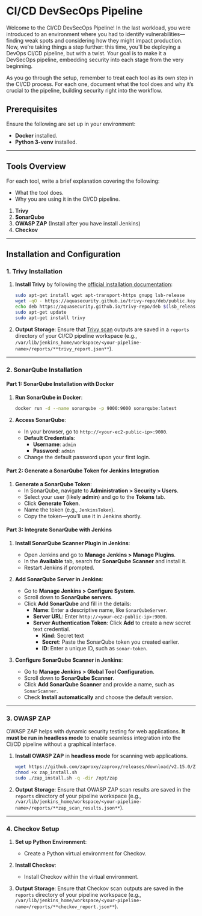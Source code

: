 
# CI/CD DevSecOps Pipeline

Welcome to the CI/CD DevSecOps Pipeline! In the last workload, you were introduced to an environment where you had to identify vulnerabilities—finding weak spots and considering how they might impact production. Now, we’re taking things a step further: this time, you'll be deploying a DevOps CI/CD pipeline, but with a twist. Your goal is to make it a DevSecOps pipeline, embedding security into each stage from the very beginning.

As you go through the setup, remember to treat each tool as its own step in the CI/CD process. For each one, document what the tool does and why it’s crucial to the pipeline, building security right into the workflow.

## Prerequisites
Ensure the following are set up in your environment:
- **Docker** installed.
- **Python 3-venv** installed.

---

## Tools Overview

For each tool, write a brief explanation covering the following:
- What the tool does.
- Why you are using it in the CI/CD pipeline.

1. **Trivy** 
2. **SonarQube** 
3. **OWASP ZAP** (Install after you have install Jenkins)
4. **Checkov**

---

## Installation and Configuration

### 1. Trivy Installation

1. **Install Trivy** by following the [official installation documentation](https://aquasecurity.github.io/trivy/v0.18.3/installation/):
   ```bash
   sudo apt-get install wget apt-transport-https gnupg lsb-release
   wget -qO - https://aquasecurity.github.io/trivy-repo/deb/public.key | sudo apt-key add -
   echo deb https://aquasecurity.github.io/trivy-repo/deb $(lsb_release -sc) main | sudo tee -a /etc/apt/sources.list.d/trivy.list
   sudo apt-get update
   sudo apt-get install trivy
   ```
2. **Output Storage**: Ensure that [Trivy scan](https://aquasecurity.github.io/trivy/v0.18.3/) outputs are saved in a `reports` directory of your CI/CD pipeline workspace (e.g., `/var/lib/jenkins_home/workspace/<your-pipeline-name>/reports/**trivy_report.json**`).

---

### 2. SonarQube Installation

#### Part 1: SonarQube Installation with Docker
1. **Run SonarQube in Docker**:
   ```bash
   docker run -d --name sonarqube -p 9000:9000 sonarqube:latest
   ```

2. **Access SonarQube**:
   - In your browser, go to `http://<your-ec2-public-ip>:9000`.
   - **Default Credentials**:
     - **Username**: `admin`
     - **Password**: `admin`
   - Change the default password upon your first login.

#### Part 2: Generate a SonarQube Token for Jenkins Integration
1. **Generate a SonarQube Token**:
   - In SonarQube, navigate to **Administration > Security > Users**.
   - Select your user (likely **admin**) and go to the **Tokens** tab.
   - Click **Generate Token**.
   - Name the token (e.g., `JenkinsToken`).
   - Copy the token—you’ll use it in Jenkins shortly.

#### Part 3: Integrate SonarQube with Jenkins
1. **Install SonarQube Scanner Plugin in Jenkins**:
   - Open Jenkins and go to **Manage Jenkins > Manage Plugins**.
   - In the **Available** tab, search for **SonarQube Scanner** and install it.
   - Restart Jenkins if prompted.

2. **Add SonarQube Server in Jenkins**:
   - Go to **Manage Jenkins > Configure System**.
   - Scroll down to **SonarQube servers**.
   - Click **Add SonarQube** and fill in the details:
     - **Name**: Enter a descriptive name, like `SonarQubeServer`.
     - **Server URL**: Enter `http://<your-ec2-public-ip>:9000`.
     - **Server Authentication Token**: Click **Add** to create a new secret text credential.
       - **Kind**: Secret text
       - **Secret**: Paste the SonarQube token you created earlier.
       - **ID**: Enter a unique ID, such as `sonar-token`.

3. **Configure SonarQube Scanner in Jenkins**:
   - Go to **Manage Jenkins > Global Tool Configuration**.
   - Scroll down to **SonarQube Scanner**.
   - Click **Add SonarQube Scanner** and provide a name, such as `SonarScanner`.
   - Check **Install automatically** and choose the default version.

---

### 3. OWASP ZAP
OWASP ZAP helps with dynamic security testing for web applications. **It must be run in headless mode** to enable seamless integration into the CI/CD pipeline without a graphical interface.

1. **Install OWASP ZAP** in **headless mode** for scanning web applications.
   ```bash
   wget https://github.com/zaproxy/zaproxy/releases/download/v2.15.0/ZAP_2_15_0_unix.sh -O zap_install.sh
   chmod +x zap_install.sh
   sudo ./zap_install.sh -q -dir /opt/zap
   ```

2. **Output Storage**: Ensure that OWASP ZAP scan results are saved in the `reports` directory of your pipeline workspace (e.g., `/var/lib/jenkins_home/workspace/<your-pipeline-name>/reports/**zap_scan_results.json**`).

---

### 4. Checkov Setup 
1. **Set up Python Environment**:
   - Create a Python virtual environment for Checkov.

2. **Install Checkov**:
   - Install Checkov within the virtual environment.

3. **Output Storage**: Ensure that Checkov scan outputs are saved in the `reports` directory of your pipeline workspace (e.g., `/var/lib/jenkins_home/workspace/<your-pipeline-name>/reports/**checkov_report.json**`).
